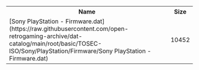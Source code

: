 <table>
<tr><th>Name</th><th>Size</th></tr>
<tr><td>[Sony PlayStation - Firmware.dat](https://raw.githubusercontent.com/open-retrogaming-archive/dat-catalog/main/root/basic/TOSEC-ISO/Sony/PlayStation/Firmware/Sony PlayStation - Firmware.dat)</td><td>10452</td></tr>
</table>
